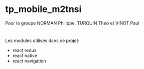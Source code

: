 # tp_mobile_m2tnsi
Pour le groupe NORMAN Philippe, TURQUIN Théo et VINOT Paul
#
Les modules utilisés dans ce projet:
 - react redux
 - react native
 - react navigation
